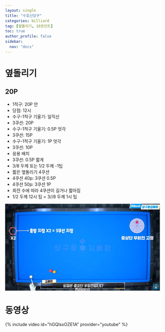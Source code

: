 ```yaml
---
layout: single
title: "수호신당구"
categories: billiard
tag: [옆돌리기, 10포인트]
toc: true
author_profile: false
sidebar:
  nav: "docs"
---
```


# 옆돌리기 #

## 20P ##

* 1적구: 20P 안
* 당점: 12시
* 수구-1적구 기울기: 일직선
* 3쿠션: 20P
* 수구-1적구 기울기: 0.5P 엇각
* 3쿠션: 15P
* 수구-1적구 기울기: 1P 엇각
* 3쿠션: 10P
* 응용 배치
* 3쿠션: 0.5P 짧게
* 3/8 두께 또는 1/2 두께 -1팁
* 짧은 옆돌리기 4쿠션
* 4쿠션 40p: 3쿠션 0.5P
* 4쿠션 50p: 3쿠션 1P
* 회전 수에 따라 4쿠션이 길거나 짧아짐
* 1/2 두께 12시 팁 = 3//8 두께 1시 팁

[![앞돌리기 1쿠션 10포인트](/images/앞돌리기_1쿠션10포인트1.png)](/images/앞돌리기_1쿠션10포인트1.png)

# 동영상 #

{% include video id="hGQIsxOZE1A" provider="youtube" %}
